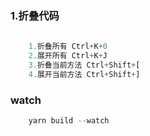 ### 1.折叠代码
```js 
    
    1.折叠所有 Ctrl+K+0 
    2.展开所有 Ctrl+K+J
    3.折叠当前方法 Ctrl+Shift+[ 
    4.展开当前方法 Ctrl+Shift+]
```

### watch
```js 
    yarn build --watch
```